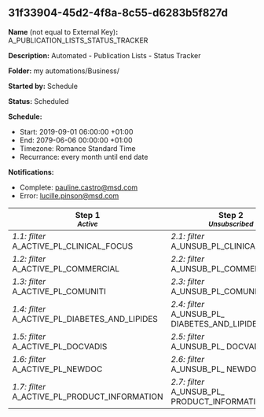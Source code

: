 ## 31f33904-45d2-4f8a-8c55-d6283b5f827d

**Name** (not equal to External Key)**:** A_PUBLICATION_LISTS_STATUS_TRACKER

**Description:** Automated - Publication Lists - Status Tracker

**Folder:** my automations/Business/

**Started by:** Schedule

**Status:** Scheduled

**Schedule:**

* Start: 2019-09-01 06:00:00 +01:00
* End: 2079-06-06 00:00:00 +01:00
* Timezone: Romance Standard Time
* Recurrance: every month until end date

**Notifications:**

* Complete: pauline.castro@msd.com
* Error: lucille.pinson@msd.com

| Step 1<br>_<small>Active</small>_ | Step 2<br>_<small>Unsubscribed</small>_ |
| --- | --- |
| _1.1: filter_<br>A_ACTIVE_PL_CLINICAL_FOCUS | _2.1: filter_<br>A_UNSUB_PL_CLINICAL_FOCUS |
| _1.2: filter_<br>A_ACTIVE_PL_COMMERCIAL | _2.2: filter_<br>A_UNSUB_PL_COMMERCIAL |
| _1.3: filter_<br>A_ACTIVE_PL_COMUNITI | _2.3: filter_<br>A_UNSUB_PL_COMUNITI |
| _1.4: filter_<br>A_ACTIVE_PL_DIABETES_AND_LIPIDES | _2.4: filter_<br>A_UNSUB_PL_ DIABETES_AND_LIPIDES |
| _1.5: filter_<br>A_ACTIVE_PL_DOCVADIS | _2.5: filter_<br>A_UNSUB_PL_ DOCVADIS |
| _1.6: filter_<br>A_ACTIVE_PL_NEWDOC | _2.6: filter_<br>A_UNSUB_PL_ NEWDOC |
| _1.7: filter_<br>A_ACTIVE_PL_PRODUCT_INFORMATION | _2.7: filter_<br>A_UNSUB_PL_ PRODUCT_INFORMATION |
